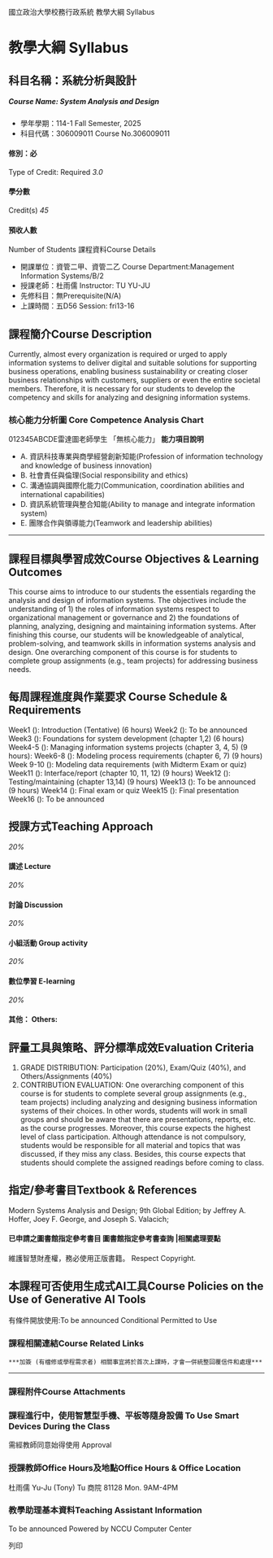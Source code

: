 國立政治大學校務行政系統 教學大綱 Syllabus
# 教學大綱 Syllabus
##  科目名稱：系統分析與設計 
#####  Course Name: System Analysis and Design
  * 學年學期：114-1 Fall Semester, 2025 
  * 科目代碼：306009011 Course No.306009011


#### 修別：必
Type of Credit: Required 
_3.0_
#### 學分數
Credit(s)
_45_
#### 預收人數
Number of Students
課程資料Course Details
  * 開課單位：資管二甲、資管二乙 Course Department:Management Information Systems/B/2 
  * 授課老師：杜雨儒 Instructor: TU YU-JU 
  * 先修科目：無Prerequisite(N/A)
  * 上課時間：五D56 Session: fri13-16


##  課程簡介Course Description
Currently, almost every organization is required or urged to apply information systems to deliver digital and suitable solutions for supporting business operations, enabling business sustainability or creating closer business relationships with customers, suppliers or even the entire societal members. Therefore, it is necessary for our students to develop the competency and skills for analyzing and designing information systems.
###  核心能力分析圖 Core Competence Analysis Chart
012345ABCDE雷達圖老師學生
「無核心能力」 
**能力項目說明**
  * A. 資訊科技專業與商學經營創新知能(Profession of information technology and knowledge of business innovation)
  * B. 社會責任與倫理(Social responsibility and ethics)
  * C. 溝通協調與國際化能力(Communication, coordination abilities and international capabilities)
  * D. 資訊系統管理與整合知能(Ability to manage and integrate information system)
  * E. 團隊合作與領導能力(Teamwork and leadership abilities)


* * *
##  課程目標與學習成效Course Objectives & Learning Outcomes 
This course aims to introduce to our students the essentials regarding the analysis and design of information systems. The objectives include the understanding of 1) the roles of information systems respect to organizational management or governance and 2) the foundations of planning, analyzing, designing and maintaining information systems.
After finishing this course, our students will be knowledgeable of analytical, problem-solving, and teamwork skills in information systems analysis and design. One overarching component of this course is for students to complete group assignments (e.g., team projects) for addressing business needs.
##  每周課程進度與作業要求 Course Schedule & Requirements
Week1 (): Introduction (Tentative) (6 hours)
Week2 (): To be announced
Week3 (): Foundations for system development (chapter 1,2) (6 hours)
Week4-5 (): Managing information systems projects (chapter 3, 4, 5) (9 hours):
Week6-8 (): Modeling process requirements (chapter 6, 7) (9 hours)
Week 9-10 (): Modeling data requirements (with Midterm Exam or quiz)
Week11 (): Interface/report (chapter 10, 11, 12) (9 hours)
Week12 (): Testing/maintaining (chapter 13,14) (9 hours)
Week13 (): To be announced (9 hours)
Week14 (): Final exam or quiz
Week15 (): Final presentation
Week16 (): To be announced
##  授課方式Teaching Approach
_20%_
####  講述 Lecture
_20%_
####  討論 Discussion
_20%_
####  小組活動 Group activity
_20%_
####  數位學習 E-learning
_20%_
####  其他： Others:
##  評量工具與策略、評分標準成效Evaluation Criteria
1. GRADE DISTRIBUTION: 
Participation (20%), Exam/Quiz (40%), and Others/Assignments (40%)
2. CONTRIBUTION EVALUATION:
One overarching component of this course is for students to complete several group assignments (e.g., team projects) including analyzing and designing business information systems of their choices. In other words, students will work in small groups and should be aware that there are presentations, reports, etc. as the course progresses. Moreover, this course expects the highest level of class participation. Although attendance is not compulsory, students would be responsible for all material and topics that was discussed, if they miss any class. Besides, this course expects that students should complete the assigned readings before coming to class.
##  指定/參考書目Textbook & References
Modern Systems Analysis and Design; 9th Global Edition; by Jeffrey A. Hoffer, Joey F. George, and Joseph S. Valacich;
####  已申請之圖書館指定參考書目  圖書館指定參考書查詢 |相關處理要點
維護智慧財產權，務必使用正版書籍。 Respect Copyright.
##  本課程可否使用生成式AI工具Course Policies on the Use of Generative AI Tools
有條件開放使用:To be announced Conditional Permitted to Use 
###  課程相關連結Course Related Links
```
***加簽 (有檔修或學程需求者) 相關事宜將於首次上課時，才會一併統整回覆信件和處理***
```

* * *
###  課程附件Course Attachments
###  課程進行中，使用智慧型手機、平板等隨身設備 To Use Smart Devices During the Class
需經教師同意始得使用  Approval
###  授課教師Office Hours及地點Office Hours & Office Location
杜雨儒
Yu-Ju (Tony) Tu
商院 81128
Mon. 9AM-4PM
###  教學助理基本資料Teaching Assistant Information
To be announced
Powered by NCCU Computer Center
  
列印

